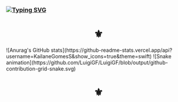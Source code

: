 ### [![Typing SVG](https://readme-typing-svg.demolab.com?font=Nabla&size=19&pause=1000&color=96FFCD&width=435&lines=Seja+bem-vindo.+N%C3%A3o+repare+a+bagun%C3%A7a.+)](https://git.io/typing-svg)
<h1 align="center">⚜</h1>
![Anurag's GitHub stats](https://github-readme-stats.vercel.app/api?username=KailaneGomesS&show_icons=true&theme=swift)
![Snake animation](https://github.com/LuigiGF/LuigiGF/blob/output/github-contribution-grid-snake.svg)
<h1 align="center">⚜</h1>
<!--
**KailaneGomesS/KailaneGomesS** is a ✨ _special_ ✨ repository because its `README.md` (this file) appears on your GitHub profile.

Here are some ideas to get you started:

- 🔭 I’m currently working on ...
- 🌱 I’m currently learning ...
- 👯 I’m looking to collaborate on ...
- 🤔 I’m looking for help with ...
- 💬 Ask me about ...
- 📫 How to reach me: ...
- 😄 Pronouns: ...
- ⚡ Fun fact: ...
-->
